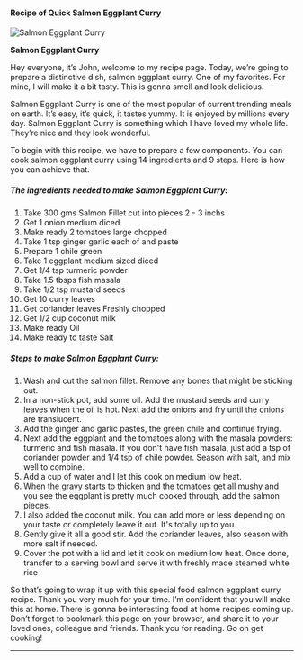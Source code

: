             

#### Recipe of Quick Salmon Eggplant Curry

![Salmon Eggplant Curry](https://img-global.cpcdn.com/recipes/e2c87c78a3f9555f/751x532cq70/salmon-eggplant-curry-recipe-main-photo.jpg)

**Salmon Eggplant Curry**

Hey everyone, it’s John, welcome to my recipe page. Today, we’re going to prepare a distinctive dish, salmon eggplant curry. One of my favorites. For mine, I will make it a bit tasty. This is gonna smell and look delicious.

Salmon Eggplant Curry is one of the most popular of current trending meals on earth. It’s easy, it’s quick, it tastes yummy. It is enjoyed by millions every day. Salmon Eggplant Curry is something which I have loved my whole life. They’re nice and they look wonderful.

To begin with this recipe, we have to prepare a few components. You can cook salmon eggplant curry using 14 ingredients and 9 steps. Here is how you can achieve that.

##### The ingredients needed to make Salmon Eggplant Curry:

1.  Take 300 gms Salmon Fillet cut into pieces 2 - 3 inchs
2.  Get 1 onion medium diced
3.  Make ready 2 tomatoes large chopped
4.  Take 1 tsp ginger garlic each of and paste
5.  Prepare 1 chile green
6.  Take 1 eggplant medium sized diced
7.  Get 1/4 tsp turmeric powder
8.  Take 1.5 tbsps fish masala
9.  Take 1/2 tsp mustard seeds
10.  Get 10 curry leaves
11.  Get coriander leaves Freshly chopped
12.  Get 1/2 cup coconut milk
13.  Make ready Oil
14.  Make ready to taste Salt

##### Steps to make Salmon Eggplant Curry:

1.  Wash and cut the salmon fillet. Remove any bones that might be sticking out.
2.  In a non-stick pot, add some oil. Add the mustard seeds and curry leaves when the oil is hot. Next add the onions and fry until the onions are translucent.
3.  Add the ginger and garlic pastes, the green chile and continue frying.
4.  Next add the eggplant and the tomatoes along with the masala powders: turmeric and fish masala. If you don't have fish masala, just add a tsp of coriander powder and 1/4 tsp of chile powder. Season with salt, and mix well to combine.
5.  Add a cup of water and I let this cook on medium low heat.
6.  When the gravy starts to thicken and the tomatoes get all mushy and you see the eggplant is pretty much cooked through, add the salmon pieces.
7.  I also added the coconut milk. You can add more or less depending on your taste or completely leave it out. It's totally up to you.
8.  Gently give it all a good stir. Add the coriander leaves, also season with more salt if needed.
9.  Cover the pot with a lid and let it cook on medium low heat. Once done, transfer to a serving bowl and serve it with freshly made steamed white rice

So that’s going to wrap it up with this special food salmon eggplant curry recipe. Thank you very much for your time. I’m confident that you will make this at home. There is gonna be interesting food at home recipes coming up. Don’t forget to bookmark this page on your browser, and share it to your loved ones, colleague and friends. Thank you for reading. Go on get cooking!

* * *